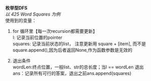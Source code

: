 **枚举型DFS** <br>
*以 425 Word Squares 为例* <br>
使用到的变量： <br>
1. for 循环里【每一次recursion都需要更新】 <br>
   l: 记录当前位置的pointer <br>
   squares: 记录当前状态的list， 注意更新用 square + [item], 而不是square.append(),因为后者返回None,作为函数参数是无效的 <br>
   
2. 退出条件 <br>
   wordLen:终点位置，一般list、str的总长度；当l == wordLen 退出 <br>
   ans：记录所有可行的答案，退出之前ans.append(squares)
   
   
